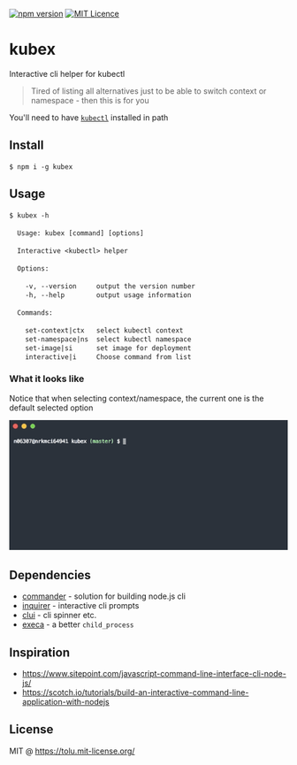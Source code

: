 [![npm version](https://badge.fury.io/js/kubex.svg)](https://www.npmjs.com/package/kubex) [![MIT Licence](https://badges.frapsoft.com/os/mit/mit.svg?v=103)](https://tolu.mit-license.org/)

# kubex
Interactive cli helper for kubectl

> Tired of listing all alternatives just to be able to switch context or namespace - then this is for you

You'll need to have [`kubectl`](https://kubernetes.io/docs/tasks/tools/install-kubectl/) installed in path

## Install

```
$ npm i -g kubex
```

## Usage

```
$ kubex -h

  Usage: kubex [command] [options]

  Interactive <kubectl> helper

  Options:

    -v, --version     output the version number
    -h, --help        output usage information

  Commands:

    set-context|ctx   select kubectl context
    set-namespace|ns  select kubectl namespace
    set-image|si      set image for deployment
    interactive|i     Choose command from list
```

### What it looks like
Notice that when selecting context/namespace, the current one is the default selected option

![select subscription](./gifs/kubex-example.gif)


## Dependencies

 - [commander](https://www.npmjs.com/package/commander) - solution for building node.js cli
 - [inquirer](https://www.npmjs.com/package/inquirer) - interactive cli prompts
 - [clui](https://www.npmjs.com/package/clui) - cli spinner etc.
 - [execa](https://www.npmjs.com/package/execa) - a better `child_process`

## Inspiration

 - https://www.sitepoint.com/javascript-command-line-interface-cli-node-js/
 - https://scotch.io/tutorials/build-an-interactive-command-line-application-with-nodejs

## License

MIT @ https://tolu.mit-license.org/
